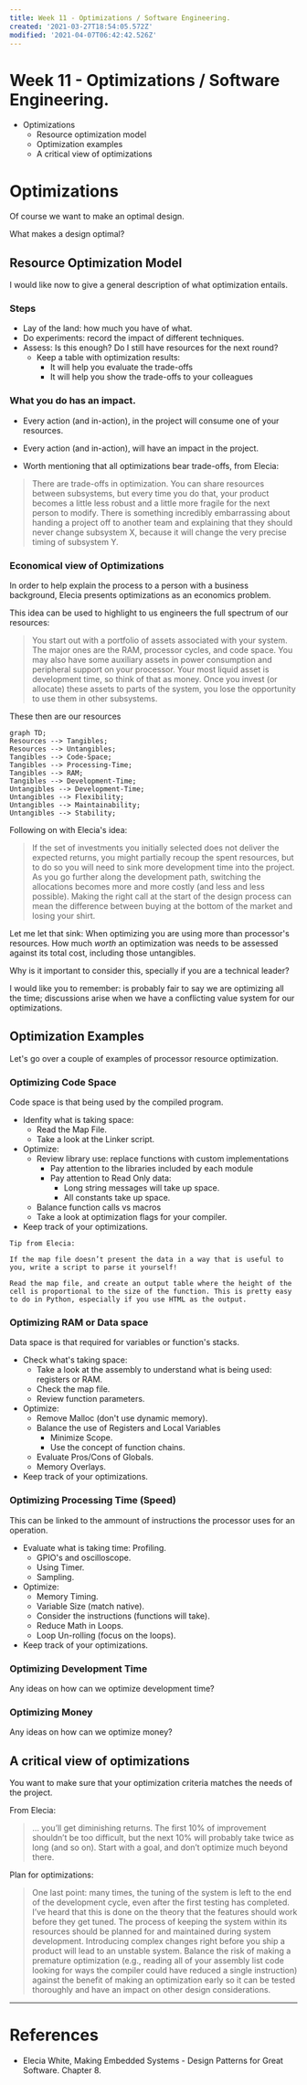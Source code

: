 ```yaml
---
title: Week 11 - Optimizations / Software Engineering.
created: '2021-03-27T18:54:05.572Z'
modified: '2021-04-07T06:42:42.526Z'
---
```


# Week 11 - Optimizations / Software Engineering.
* Optimizations
  * Resource optimization model
  * Optimization examples
  * A critical view of optimizations


# Optimizations
Of course we want to make an optimal design.

What makes a design optimal?

## Resource Optimization Model
I would like now to give a general description of what optimization entails.

### Steps
* Lay of the land: how much you have of what.
* Do experiments: record the impact of different techniques.
* Assess: Is this enough? Do I still have resources for the next round?
  * Keep a table with optimization results:
     * It will help you evaluate the trade-offs
     * It will help you show the trade-offs to your colleagues

### What you do has an impact.
* Every action (and in-action), in the project will consume one of your resources.
* Every action (and in-action), will have an impact in the project.

* Worth mentioning that all optimizations bear trade-offs, from Elecia:
> There are trade-offs in optimization. You can share resources between subsystems, but every time you do that, your product becomes a little less robust and a little more fragile for the next person to modify. There is something incredibly embarrassing about handing a project off to another team and explaining that they should never change subsystem X, because it will change the very precise timing of subsystem Y.

### Economical view of Optimizations
In order to help explain the process to a person with a business background, Elecia presents optimizations as an economics problem.

This idea can be used to highlight to us engineers the full spectrum of our resources:
> You start out with a portfolio of assets associated with your system. The major ones are the RAM, processor cycles, and code space. You may also have some auxiliary assets in power consumption and peripheral support on your processor. Your most liquid asset is development time, so think of that as money. Once you invest (or allocate) these assets to parts of the system, you lose the opportunity to use them in other subsystems.

These then are our resources
```mermaid
graph TD;
Resources --> Tangibles;
Resources --> Untangibles;
Tangibles --> Code-Space;
Tangibles --> Processing-Time;
Tangibles --> RAM;
Tangibles --> Development-Time;
Untangibles --> Development-Time;
Untangibles --> Flexibility;
Untangibles --> Maintainability;
Untangibles --> Stability;
```

Following on with Elecia's idea:
> If the set of investments you initially selected does not deliver the expected returns, you might partially recoup the spent resources, but to do so you will need to sink more development time into the project. As you go further along the development path, switching the allocations becomes more and more costly (and less and less possible). Making the right call at the start of the design process can mean the difference between buying at the bottom of the market and losing your shirt.

Let me let that sink: When optimizing you are using more than processor's resources. How much *worth* an optimization was needs to be assessed against its total cost, including those untangibles.

Why is it important to consider this, specially if you are a technical leader?

I would like you to remember: is probably fair to say we are optimizing all the time; discussions arise when we have a conflicting value system for our optimizations.

## Optimization Examples
Let's go over a couple of examples of processor resource optimization.

### Optimizing Code Space
Code space is that being used by the compiled program.

* Idenfity what is taking space:
  * Read the Map File.
  * Take a look at the Linker script.
* Optimize:
  * Review library use: replace functions with custom implementations
    * Pay attention to the libraries included by each module
    * Pay attention to Read Only data:
      * Long string messages will take up space.
      * All constants take up space.
  * Balance function calls vs macros
  * Take a look at optimization flags for your compiler.
* Keep track of your optimizations.

```
Tip from Elecia:

If the map file doesn’t present the data in a way that is useful to you, write a script to parse it yourself!

Read the map file, and create an output table where the height of the cell is proportional to the size of the function. This is pretty easy to do in Python, especially if you use HTML as the output.
```

### Optimizing RAM or Data space
Data space is that required for variables or function's stacks.

* Check what's taking space:
  * Take a look at the assembly to understand what is being used: registers or RAM.
  * Check the map file.
  * Review function parameters.
* Optimize:
  * Remove Malloc (don't use dynamic memory).
  * Balance the use of Registers and Local Variables
    * Minimize Scope.
    * Use the concept of function chains.
  * Evaluate Pros/Cons of Globals.
  * Memory Overlays.
* Keep track of your optimizations.


### Optimizing Processing Time (Speed)
This can be linked to the ammount of instructions the processor uses for an operation.

* Evaluate what is taking time: Profiling.
  * GPIO's and oscilloscope.
  * Using Timer.
  * Sampling.
* Optimize:
  * Memory Timing.
  * Variable Size (match native).
  * Consider the instructions (functions will take).
  * Reduce Math in Loops.
  * Loop Un-rolling (focus on the loops).
* Keep track of your optimizations.


### Optimizing Development Time
Any ideas on how can we optimize development time?

### Optimizing Money
Any ideas on how can we optimize money?

## A critical view of optimizations
You want to make sure that your optimization criteria matches the needs of the project.

From Elecia:
> ... you’ll get diminishing returns. The first 10% of improvement shouldn’t be too difficult, but the next 10% will probably take twice as long (and so on). Start with a goal, and don’t optimize much beyond there.


Plan for optimizations:
> One last point: many times, the tuning of the system is left to the end of the development cycle, even after the first testing has completed. I’ve heard that this is done on the theory that the features should work before they get tuned. The process of keeping the system within its resources should be planned for and maintained during system development. Introducing complex changes right before you ship a product will lead to an unstable system. Balance the risk of making a premature optimization (e.g., reading all of your assembly list code looking for ways the compiler could have reduced a single instruction) against the benefit of making an optimization early so it can be tested thoroughly and have an impact on other design considerations.


---

# References
* Elecia White, Making Embedded Systems - Design Patterns for Great Software. Chapter 8.


